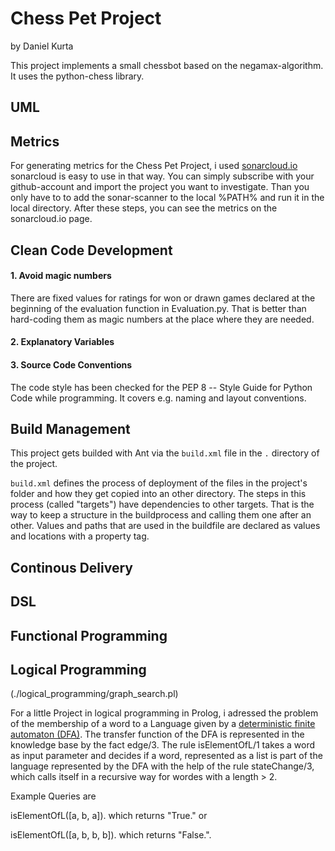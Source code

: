# Chess Pet Project
by Daniel Kurta

This project implements a small chessbot based on
the negamax-algorithm. It uses the python-chess library.

## UML

## Metrics
For generating metrics for the Chess Pet Project, i used [sonarcloud.io](sonarcloud.io)
 sonarcloud is easy to use in that way. You can simply subscribe with your
 github-account and import the project you want to investigate. Than you only have to
 to add the sonar-scanner to the local %PATH% and run it in the local
 directory. After these steps, you can see the metrics on the sonarcloud.io page.


## Clean Code Development
#### 1. Avoid magic numbers
There are fixed values for ratings for won or drawn games declared at the
beginning of the evaluation function in Evaluation.py. That is better than
hard-coding them as magic numbers at the place where they are needed.
#### 2. Explanatory Variables
#### 3. Source Code Conventions
The code style has been checked for the PEP 8 -- Style Guide for Python
 Code while programming. It covers e.g. naming and layout conventions.

## Build Management
This project gets builded with Ant via the `build.xml` file in the `.`
directory of the project.

`build.xml` defines the process of deployment of the files in the project's
folder and how they get copied into an other directory. The steps in this process
 (called "targets") have dependencies to other targets. That is the way to keep
  a structure in the buildprocess and calling them one after an other. Values and
  paths that are used in the buildfile are declared as values and locations with a
  property tag.

## Continous Delivery

## DSL

## Functional Programming

## Logical Programming
(./logical_programming/graph_search.pl)

For a little Project in logical programming in Prolog, i adressed
the problem of the membership of a word to a Language given by a
[deterministic finite automaton (DFA)](https://en.wikipedia.org/wiki/Deterministic_finite_automaton). The transfer function of the
DFA is represented in the knowledge base by the fact edge/3.
The rule isElementOfL/1 takes a word as input parameter and decides
 if a word, represented as a list is part of the language represented
 by the DFA with the help of the rule stateChange/3, which calls
 itself in a recursive way for wordes with a length > 2.

 Example Queries are

 isElementOfL([a, b, a]). which returns "True." or

isElementOfL([a, b, b, b]). which returns "False.".